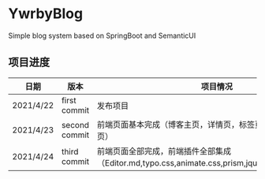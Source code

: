 # YwrbyBlog

Simple blog system based on SpringBoot and SemanticUI


## 项目进度

日期|版本|项目情况
---|---|---
2021/4/22|first commit|发布项目
2021/4/23|second commit|前端页面基本完成（博客主页，详情页，标签页，归档页，后台管理页）
2021/4/24|third commit|前端页面全部完成，前端插件全部集成（Editor.md,typo.css,animate.css,prism,jquery.scrollTo,Tocbot）